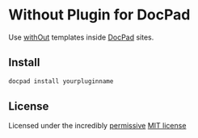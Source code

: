 # Without Plugin for DocPad

Use [withOut](https://github.com/ukoloff/without) templates inside
[DocPad](http://docpad.org) sites.

## Install

``` bash
docpad install yourpluginname
```

## License

Licensed under the incredibly [permissive](http://en.wikipedia.org/wiki/Permissive_free_software_licence) [MIT license](http://creativecommons.org/licenses/MIT/)


